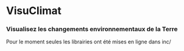 # VisuClimat
### Visualisez les changements environnementaux de la Terre
Pour le moment seules les librairies ont été mises en ligne dans inc/
